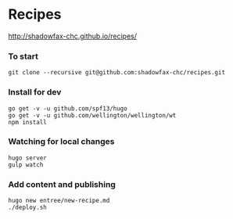 Recipes
=======

http://shadowfax-chc.github.io/recipes/

### To start

```console
git clone --recursive git@github.com:shadowfax-chc/recipes.git
```

### Install for dev

```console
go get -v -u github.com/spf13/hugo
go get -v -u github.com/wellington/wellington/wt
npm install
```

### Watching for local changes

```console
hugo server
gulp watch
```

### Add content and publishing

```console
hugo new entree/new-recipe.md
./deploy.sh
```
